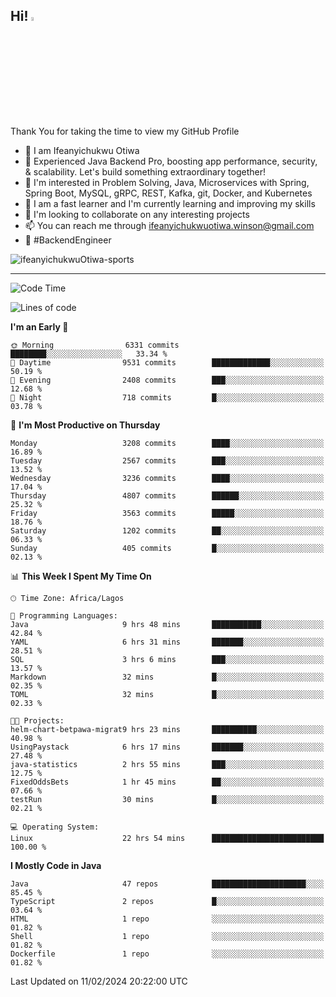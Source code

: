 <!-- BLOG-POST-LIST:START --><!-- BLOG-POST-LIST:END -->

## Hi! <img src="https://media.giphy.com/media/hvRJCLFzcasrR4ia7z/giphy.gif" width="4%"> 

Thank You for taking the time to view my GitHub Profile

- 👋 I am Ifeanyichukwu Otiwa
- 🚀 Experienced Java Backend Pro, boosting app performance, security, & scalability. Let's build something extraordinary together!
- 👀 I'm interested in Problem Solving, Java, Microservices with Spring, Spring Boot, MySQL, gRPC, REST, Kafka, git, Docker, and Kubernetes
- 🌱 I am a fast learner and I'm currently learning and improving my skills
- 💞️ I'm looking to collaborate on any interesting projects
- 📫 You can reach me through ifeanyichukwuotiwa.winson@gmail.com
- 🚀 #BackendEngineer

<p align="left" marginTop="10px"> <img src="https://komarev.com/ghpvc/?username=ifeanyichukwuOtiwa-sports&label=Profile%20views&color=0e75b6&style=for-the-badge" alt="ifeanyichukwuOtiwa-sports" /> </p>

***

<!--START_SECTION:waka-->
![Code Time](http://img.shields.io/badge/Code%20Time-2%2C229%20hrs%2059%20mins-blue)

![Lines of code](https://img.shields.io/badge/From%20Hello%20World%20I%27ve%20Written-5.3%20million%20lines%20of%20code-blue)

**I'm an Early 🐤** 

```text
🌞 Morning                6331 commits        ████████░░░░░░░░░░░░░░░░░   33.34 % 
🌆 Daytime                9531 commits        █████████████░░░░░░░░░░░░   50.19 % 
🌃 Evening                2408 commits        ███░░░░░░░░░░░░░░░░░░░░░░   12.68 % 
🌙 Night                  718 commits         █░░░░░░░░░░░░░░░░░░░░░░░░   03.78 % 
```
📅 **I'm Most Productive on Thursday** 

```text
Monday                   3208 commits        ████░░░░░░░░░░░░░░░░░░░░░   16.89 % 
Tuesday                  2567 commits        ███░░░░░░░░░░░░░░░░░░░░░░   13.52 % 
Wednesday                3236 commits        ████░░░░░░░░░░░░░░░░░░░░░   17.04 % 
Thursday                 4807 commits        ██████░░░░░░░░░░░░░░░░░░░   25.32 % 
Friday                   3563 commits        █████░░░░░░░░░░░░░░░░░░░░   18.76 % 
Saturday                 1202 commits        ██░░░░░░░░░░░░░░░░░░░░░░░   06.33 % 
Sunday                   405 commits         █░░░░░░░░░░░░░░░░░░░░░░░░   02.13 % 
```


📊 **This Week I Spent My Time On** 

```text
🕑︎ Time Zone: Africa/Lagos

💬 Programming Languages: 
Java                     9 hrs 48 mins       ███████████░░░░░░░░░░░░░░   42.84 % 
YAML                     6 hrs 31 mins       ███████░░░░░░░░░░░░░░░░░░   28.51 % 
SQL                      3 hrs 6 mins        ███░░░░░░░░░░░░░░░░░░░░░░   13.57 % 
Markdown                 32 mins             █░░░░░░░░░░░░░░░░░░░░░░░░   02.35 % 
TOML                     32 mins             █░░░░░░░░░░░░░░░░░░░░░░░░   02.33 % 

🐱‍💻 Projects: 
helm-chart-betpawa-migrat9 hrs 23 mins       ██████████░░░░░░░░░░░░░░░   40.98 % 
UsingPaystack            6 hrs 17 mins       ███████░░░░░░░░░░░░░░░░░░   27.48 % 
java-statistics          2 hrs 55 mins       ███░░░░░░░░░░░░░░░░░░░░░░   12.75 % 
FixedOddsBets            1 hr 45 mins        ██░░░░░░░░░░░░░░░░░░░░░░░   07.66 % 
testRun                  30 mins             █░░░░░░░░░░░░░░░░░░░░░░░░   02.21 % 

💻 Operating System: 
Linux                    22 hrs 54 mins      █████████████████████████   100.00 % 
```

**I Mostly Code in Java** 

```text
Java                     47 repos            █████████████████████░░░░   85.45 % 
TypeScript               2 repos             █░░░░░░░░░░░░░░░░░░░░░░░░   03.64 % 
HTML                     1 repo              ░░░░░░░░░░░░░░░░░░░░░░░░░   01.82 % 
Shell                    1 repo              ░░░░░░░░░░░░░░░░░░░░░░░░░   01.82 % 
Dockerfile               1 repo              ░░░░░░░░░░░░░░░░░░░░░░░░░   01.82 % 
```




 Last Updated on 11/02/2024 20:22:00 UTC
<!--END_SECTION:waka-->

<!--
<p align="center">
![trophy](https://github-profile-trophy.vercel.app/?username=ifeanyichukwuOtiwa-sports&theme=onedark) (https://github.com/ryo-ma/github-profile-trophy)
</p>
-->

<!---
ifeanyi-otiwa/ifeanyi-otiwa is a ✨ special ✨ repository because its `README.md` (this file) appears on your GitHub profile.
You can click the Preview link to take a look at your changes.
--->
